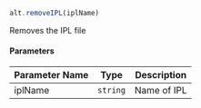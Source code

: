 ```js
alt.removeIPL(iplName)
```

Removes the IPL file

#### Parameters
| Parameter Name | Type | Description |
| -------------- | ----------- | ----------- |
| iplName | `string` | Name of IPL |